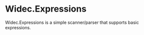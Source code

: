 # Widec.Expressions

Widec.Expressions is a simple scanner/parser that supports basic expressions.

